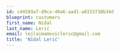 ```yaml
---
id: cd4589a7-d9ca-40a6-aad1-a0153738b34d
blueprint: customers
first_name: Nidal
last_name: Lerić
email: lejlaimamovicleric@gmail.com
title: 'Nidal Lerić'
---
```

